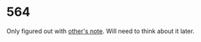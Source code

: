 # 564

Only figured out with [other's note](https://leetcode.com/problems/find-the-closest-palindrome/solutions/5675172/o-1-beats-100-c-java-python-go-rust-javascript). Will need to think about it later.


